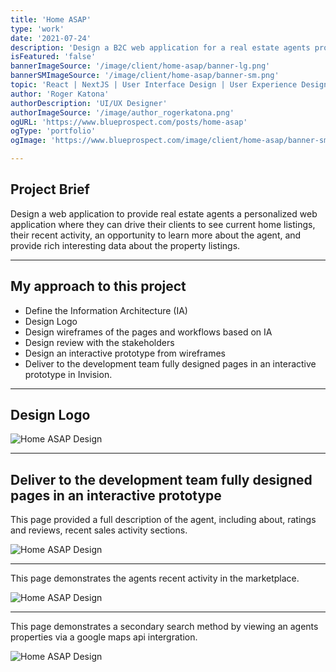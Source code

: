 ```yaml
---
title: 'Home ASAP'
type: 'work'
date: '2021-07-24'
description: 'Design a B2C web application for a real estate agents property listings.  Building the User Interface from the ground up by creating an Information Architecture (IA) document and provide an interactive prototype.'
isFeatured: 'false'
bannerImageSource: '/image/client/home-asap/banner-lg.png'
bannerSMImageSource: '/image/client/home-asap/banner-sm.png'
topic: 'React | NextJS | User Interface Design | User Experience Design | Invision | Sketch'
author: 'Roger Katona'
authorDescription: 'UI/UX Designer'
authorImageSource: '/image/author_rogerkatona.png'
ogURL: 'https://www.blueprospect.com/posts/home-asap'
ogType: 'portfolio'
ogImage: 'https://www.blueprospect.com/image/client/home-asap/banner-sm.png'

---
```


## Project Brief
Design a web application to provide real estate agents a personalized web application where they can drive their clients to see current
home listings, their recent activity, an opportunity to learn more about the agent, and provide rich interesting data about the property listings.

---

## My approach to this project
- Define the Information Architecture (IA)
- Design Logo
- Design wireframes of the pages and workflows based on IA
- Design review with the stakeholders
- Design an interactive prototype from wireframes
- Deliver to the development team fully designed pages in an interactive prototype in Invision.

---

## Design Logo

![Home ASAP Design](/image/client/home-asap/postGraphic-homeASAPA.png)

---

## Deliver to the development team fully designed pages in an interactive prototype
This page provided a full description of the agent, including about, ratings and reviews, recent sales activity sections.

![Home ASAP Design](/image/client/home-asap/postGraphic-homeASAPB.png)

---

This page demonstrates the agents recent activity in the marketplace.

![Home ASAP Design](/image/client/home-asap/postGraphic-homeASAPC.png)

---

This page demonstrates a secondary search method by viewing an agents properties via a google maps api intergration.  

![Home ASAP Design](/image/client/home-asap/postGraphic-homeASAPD.png)
